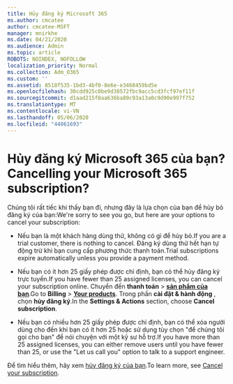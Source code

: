 ```yaml
---
title: Hủy đăng ký Microsoft 365
ms.author: cmcatee
author: cmcatee-MSFT
manager: mnirkhe
ms.date: 04/21/2020
ms.audience: Admin
ms.topic: article
ROBOTS: NOINDEX, NOFOLLOW
localization_priority: Normal
ms.collection: Adm_O365
ms.custom: ''
ms.assetid: 8518f535-1bd3-4bf0-8e6e-e3468459bd5e
ms.openlocfilehash: 30cdd925c0be9d38572fbc9acc5cd3fcf97ef11f
ms.sourcegitcommit: d1aad215f8aa636ba89c93a13a0c9d90e997f752
ms.translationtype: MT
ms.contentlocale: vi-VN
ms.lasthandoff: 05/06/2020
ms.locfileid: "44061693"
---
```

# <a name="cancelling-your-microsoft-365-subscription"></a><span data-ttu-id="d619c-102">Hủy đăng ký Microsoft 365 của bạn?</span><span class="sxs-lookup"><span data-stu-id="d619c-102">Cancelling your Microsoft 365 subscription?</span></span>

<span data-ttu-id="d619c-103">Chúng tôi rất tiếc khi thấy bạn đi, nhưng đây là lựa chọn của bạn để hủy bỏ đăng ký của bạn:</span><span class="sxs-lookup"><span data-stu-id="d619c-103">We're sorry to see you go, but here are your options to cancel your subscription:</span></span>
  
- <span data-ttu-id="d619c-104">Nếu bạn là một khách hàng dùng thử, không có gì để hủy bỏ.</span><span class="sxs-lookup"><span data-stu-id="d619c-104">If you are a trial customer, there is nothing to cancel.</span></span> <span data-ttu-id="d619c-105">Đăng ký dùng thử hết hạn tự động trừ khi bạn cung cấp phương thức thanh toán.</span><span class="sxs-lookup"><span data-stu-id="d619c-105">Trial subscriptions expire automatically unless you provide a payment method.</span></span>

- <span data-ttu-id="d619c-106">Nếu bạn có ít hơn 25 giấy phép được chỉ định, bạn có thể hủy đăng ký trực tuyến.</span><span class="sxs-lookup"><span data-stu-id="d619c-106">If you have fewer than 25 assigned licenses, you can cancel your subscription online.</span></span> <span data-ttu-id="d619c-107">Chuyển đến **thanh toán** \> **[sản phẩm của bạn](https://go.microsoft.com/fwlink/p/?linkid=842054)**.</span><span class="sxs-lookup"><span data-stu-id="d619c-107">Go to **Billing** \> **[Your products](https://go.microsoft.com/fwlink/p/?linkid=842054)**.</span></span> <span data-ttu-id="d619c-108">Trong phần **cài đặt & hành động** , chọn **hủy đăng ký**.</span><span class="sxs-lookup"><span data-stu-id="d619c-108">In the **Settings & Actions** section, choose **Cancel subscription**.</span></span>

- <span data-ttu-id="d619c-109">Nếu bạn có nhiều hơn 25 giấy phép được chỉ định, bạn có thể xóa người dùng cho đến khi bạn có ít hơn 25 hoặc sử dụng tùy chọn "để chúng tôi gọi cho bạn" để nói chuyện với một kỹ sư hỗ trợ.</span><span class="sxs-lookup"><span data-stu-id="d619c-109">If you have more than 25 assigned licenses, you can either remove users until you have fewer than 25, or use the "Let us call you" option to talk to a support engineer.</span></span>

<span data-ttu-id="d619c-110">Để tìm hiểu thêm, hãy xem [hủy đăng ký của bạn](https://docs.microsoft.com/office365/admin/subscriptions-and-billing/cancel-your-subscription).</span><span class="sxs-lookup"><span data-stu-id="d619c-110">To learn more, see [Cancel your subscription](https://docs.microsoft.com/office365/admin/subscriptions-and-billing/cancel-your-subscription).</span></span>